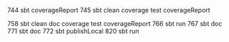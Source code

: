   744  sbt coverageReport
  745  sbt clean coverage test coverageReport
  
758  sbt clean doc coverage test coverageReport
  766  sbt run
  767  sbt doc
  771  sbt doc
  772  sbt publishLocal
  820  sbt run
